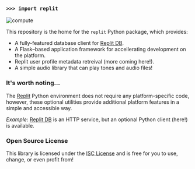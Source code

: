 ### `>>> import replit`

![compute](https://github.com/kennethreitz42/replit-py/blob/kr-cleanup/ext/readme.gif?raw=true)

This repository is the home for the `replit` Python package, which provides:

- A fully-featured database client for [Replit DB](https://docs.repl.it/misc/database).
- A Flask–based application framework for accellerating development on the platform.
- Replit user profile metadata retreival (more coming here!).
- A simple audio library that can play tones and audio files!



### It's worth noting…


The [Replit](https://repl.it/) Python environment does not require any platform-specific code, however, these optional utilities provide additional platform features in a simple and accessible way.


*Example*: [Replit DB](https://docs.repl.it/misc/database) is an HTTP service, but an optional Python client (here!) is available.


### Open Source License

This library is licensed under the [ISC License](https://en.wikipedia.org/wiki/ISC_license) and is free for you to use, change, or even profit from!
